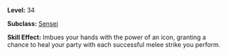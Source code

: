 <!-- TITLE: Skill: Greater Icon -->

**Level:** 34

**Subclass:** [Sensei](sensei)

**Skill Effect:** Imbues your hands with the power of an icon, granting a chance to heal your party with each successful melee strike you perform.
